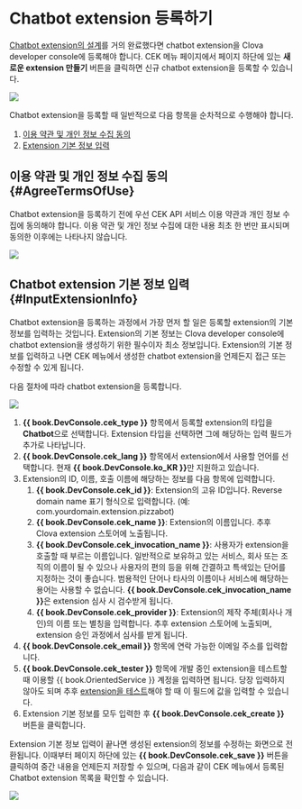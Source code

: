 # Chatbot extension 등록하기
[Chatbot extension의 설계](/Design/Design_Guideline_For_Chatbot_Extension.md)를 거의 완료했다면 chatbot extension을 Clova developer console에 등록해야 합니다. CEK 메뉴 페이지에서 페이지 하단에 있는 **새로운 extension 만들기** 버튼을 클릭하면 신규 chatbot extension을 등록할 수 있습니다.

![](/DevConsole/Resources/Images/DevConsole-First_Look_of_Extension_List.png)

Chatbot extension을 등록할 때 일반적으로 다음 항목을 순차적으로 수행해야 합니다.

1. [이용 약관 및 개인 정보 수집 동의](#AgreeTermsOfUse)
2. [Extension 기본 정보 입력](#InputExtensionInfo)

## 이용 약관 및 개인 정보 수집 동의 {#AgreeTermsOfUse}

Chatbot extension을 등록하기 전에 우선 CEK API 서비스 이용 약관과 개인 정보 수집에 동의해야 합니다. 이용 약관 및 개인 정보 수집에 대한 내용 최초 한 번만 표시되며 동의한 이후에는 나타나지 않습니다.

![](/DevConsole/Resources/Images/DevConsole-Agree_Terms_of_Use_and_Collecting_Personal_Info.png)

## Chatbot extension 기본 정보 입력 {#InputExtensionInfo}

Chatbot extension을 등록하는 과정에서 가장 먼저 할 일은 등록할 extension의 기본 정보를 입력하는 것입니다. Extension의 기본 정보는 Clova developer console에 chatbot extension을 생성하기 위한 필수이자 최소 정보입니다. Extension의 기본 정보를 입력하고 나면 CEK 메뉴에서 생성한 chatbot extension을 언제든지 접근 또는 수정할 수 있게 됩니다.

다음 절차에 따라 chatbot extension을 등록합니다.

![](/DevConsole/Resources/Images/DevConsole-Create_New_Extension.png)

<ol>
  <li><strong>{{ book.DevConsole.cek_type }}</strong> 항목에서 등록할 extension의 타입을 <strong>Chatbot</strong>으로 선택합니다. Extension 타입을 선택하면 그에 해당하는 입력 필드가 추가로 나타납니다.</li>
  <li><strong>{{ book.DevConsole.cek_lang }}</strong> 항목에서 extension에서 사용할 언어를 선택합니다. 현재 <strong>{{ book.DevConsole.ko_KR }}</strong>만 지원하고 있습니다.</li>
  <li>Extension의 ID, 이름, 호출 이름에 해당하는 정보를 다음 항목에 입력합니다.
    <ol>
      <li><strong>{{ book.DevConsole.cek_id }}</strong>: Extension의 고유 ID입니다. Reverse domain name 표기 형식으로 입력합니다. (예: com.yourdomain.extension.pizzabot)</li>
      <li><strong>{{ book.DevConsole.cek_name }}</strong>: Extension의 이름입니다. 추후 Clova extension 스토어에 노출됩니다.</li>
      <li><strong>{{ book.DevConsole.cek_invocation_name }}</strong>: 사용자가 extension을 호출할 때 부르는 이름입니다. 일반적으로 보유하고 있는 서비스, 회사 또는 조직의 이름이 될 수 있으나 사용자의 편의 등을 위해 간결하고 특색있는 단어를 지정하는 것이 좋습니다. 범용적인 단어나 타사의 이름이나 서비스에 해당하는 용어는 사용할 수 없습니다. <strong>{{ book.DevConsole.cek_invocation_name }}</strong>은 extension 심사 시 검수받게 됩니다.</li>
      <li><strong>{{ book.DevConsole.cek_provider }}</strong>: Extension의 제작 주체(회사나 개인)의 이름 또는 별칭을 입력합니다. 추후 extension 스토어에 노출되며, extension 승인 과정에서 심사를 받게 됩니다.</li>
    </ol>
  </li>
  <li><strong>{{ book.DevConsole.cek_email }}</strong> 항목에 연락 가능한 이메일 주소를 입력합니다.</li>
  <li><strong>{{ book.DevConsole.cek_tester }}</strong> 항목에 개발 중인 extension을 테스트할 때 이용할 {{ book.OrientedService }} 계정을 입력하면 됩니다. 당장 입력하지 않아도 되며 추후 <a href="/DevConsole/Guides/CEK/Test_Chatbot_Extension.html">extension을 테스트</a>해야 할 때 이 필드에 값을 입력할 수 있습니다.</li>
  <li>Extension 기본 정보를 모두 입력한 후 <strong>{{ book.DevConsole.cek_create }}</strong> 버튼을 클릭합니다.</li>
</ol>

Extension 기본 정보 입력이 끝나면 생성된 extension의 정보를 수정하는 화면으로 전환됩니다. 이때부터 페이지 하단에 있는 **{{ book.DevConsole.cek_save }}** 버튼을 클릭하여 중간 내용을 언제든지 저장할 수 있으며, 다음과 같이 CEK 메뉴에서 등록된 Chatbot extension 목록을 확인할 수 있습니다.

![](/DevConsole/Resources/Images/DevConsole-Extension_List_after_Creation.png)
